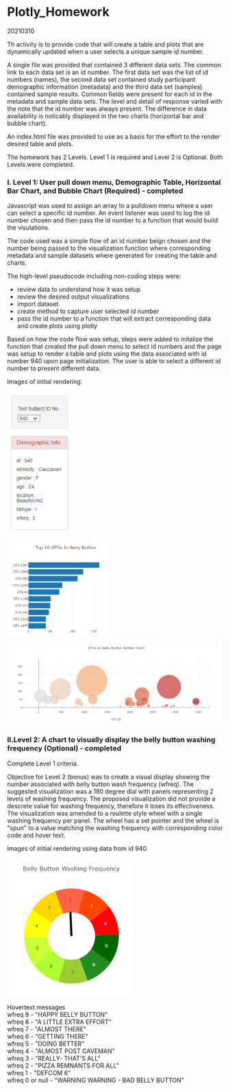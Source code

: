 # Plotly_Homework
20210310

Th activity is to provide code that will create a table and plots that are dynamically updated when a user selects a unique sample id number.

A single file was provided that contained 3 different data sets.  The common link to each data set is an id number.  The first data set was the list of id numbers (names), the second data set contained study participant demographic information (metadata) and the third data set (samples) contained sample results.   Common fields were present for each id in the metadata and sample data sets.  The level and detail of response varied with the note that the id number was always present.  The difference in data availability is noticably displayed in the two charts (horizontal bar and bubble chart).

An index.html file was provided to use as a basis for the effort to the render desired table and plots.

The homework has 2 Levels.  Level 1 is required and Level 2 is Optional.  Both Levels were completed.

### I. Level 1: User pull down menu,  Demographic Table, Horizontal Bar Chart, and Bubble Chart (Required) - completed

Javascript was used to assign an array to a pulldown menu where a user can select a specific id number.  An event listener was used to log the id number chosen and then pass the id number to a function that would build the visulations.  

The code used was a simple flow of an id number beign chosen and the number being passed to the visualization function where corresponding metadata and sample datasets where generated for creating the table and charts.

The high-level pseudocode including non-coding steps were:
 - review data to understand how it was setup
 - review the desired output visualizations
 - import dataset
 - create method to capture user selected id number
 - pass the id number to a function that will extract corresponding data and create plots using plotly

Based on how the code flow was setup, steps were added to initalize the function that created the pull down menu to select id numbers and the page was setup to render a table and plots using the data associated with id number 940 upon page initialization.  The user is able to select a different id number to present different data. 

Images of initial rendering.

<img src="/images/images1.PNG" width = "150">
<br>
<img src="/images/images2.PNG" width = "250">
<br>
<img src="/images/images3.PNG" width = "550">

### II.Level 2: A chart to visually display the belly button washing frequency (Optional) - completed

Complete Level 1 criteria.

Objective for Level 2 (bonus) was to create a visual display showing the number associated with belly button wash frequency (wfreq).  The suggested visualization was a 180 degree dial with panels representing 2 levels of washing frequency.  The proposed visualization did not provide a descrete value for washing frequency, therefore it loses its effectiveness.  The visualization was amended to a roulette style wheel with a single washing frequency per panel.  The wheel has a set pointer and the wheel is "spun" to a value matching the washing frequency with corresponding color code and hover text.

Images of initial rendering using data from id 940.

<img src="/images/images4.PNG" width = "300">
<br>

Hovertext messages
<br>
wfreq 9 - "HAPPY BELLY BUTTON" 
<br>
wfreq 8 - "A LITTLE EXTRA EFFORT" 
<br>
wfreq 7 - "ALMOST THERE"
<br>
wfreq 6 - "GETTING THERE"
<br>
wfreq 5 - "DOING BETTER"
<br>
wfreq 4 - "ALMOST POST CAVEMAN"
<br>
wfreq 3 - "REALLY- THAT'S ALL"
<br>
wfreq 2 - "PIZZA REMNANTS FOR ALL"
<br>
wfreq 1 - "DEFCOM 6"
<br>
wfreq 0 or null - "WARNING WARNING - BAD BELLY BUTTON"
<br>


